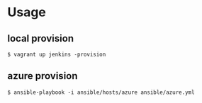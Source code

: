 # Usage
## local provision

```
$ vagrant up jenkins -provision
```

## azure provision

```
$ ansible-playbook -i ansible/hosts/azure ansible/azure.yml
```